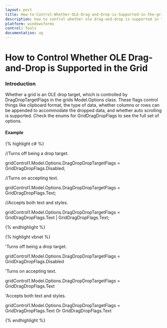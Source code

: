 ```yaml
---
layout: post
title: How-to-Control-Whether-OLE-Drag-and-Drop-is-Supported-in-the-grid
description: how to control whether ole drag-and-drop is supported in the grid
platform: windowsforms
control: Tools
documentation: ug
---
```


# How to Control Whether OLE Drag-and-Drop is Supported in the Grid

### Introduction

Whether a grid is an OLE drop target, which is controlled by DragDropTargetFlags in the grids Model.Options class. These flags control things like clipboard format, the type of data, whether columns or rows can be appended to accommodate the dropped data, and whether auto scrolling is supported. Check the enums for GridDragDropFlags to see the full set of options.

#### Example

{% highlight c# %}



//Turns off being a drop target.        

gridControl1.Model.Options.DragDropDropTargetFlags = GridDragDropFlags.Disabled;        



//Turns on accepting text.         

gridControl1.Model.Options.DragDropDropTargetFlags = GridDragDropFlags.Text;        



//Accepts both text and styles.        

gridControl1.Model.Options.DragDropDropTargetFlags = GridDragDropFlags.Text | GridDragDropFlags.Text;


{% endhighlight %}

{% highlight vbnet %}



'Turns off being a drop target. 

gridControl1.Model.Options.DragDropDropTargetFlags = GridDragDropFlags.Disabled



'Turns on accepting text. 

gridControl1.Model.Options.DragDropDropTargetFlags = GridDragDropFlags.Text



'Accepts both text and styles. 

gridControl1.Model.Options.DragDropDropTargetFlags = GridDragDropFlags.Text Or GridDragDropFlags.Text



{% endhighlight %}
